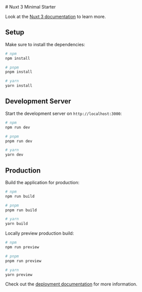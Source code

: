 <script setup lang="ts">
import Button from 'primevue/button'
import InputText from 'primevue/inputtext'
</script>

<template>
  <div>
    <div class="flex flex-column gap-2">
      <label for="username">Username</label>
      <InputText id="username" v-model="value" aria-describedby="username-help" />
      <small id="username-help">Enter your username to reset your password.</small>
    </div>
    <Button label="Login" link />
    <Button label="Sign In" />
  </div>
</template>
# Nuxt 3 Minimal Starter

Look at the [Nuxt 3 documentation](https://nuxt.com/docs/getting-started/introduction) to learn more.

## Setup

Make sure to install the dependencies:

```bash
# npm
npm install

# pnpm
pnpm install

# yarn
yarn install
```

## Development Server

Start the development server on `http://localhost:3000`:

```bash
# npm
npm run dev

# pnpm
pnpm run dev

# yarn
yarn dev
```

## Production

Build the application for production:

```bash
# npm
npm run build

# pnpm
pnpm run build

# yarn
yarn build
```

Locally preview production build:

```bash
# npm
npm run preview

# pnpm
pnpm run preview

# yarn
yarn preview
```

Check out the [deployment documentation](https://nuxt.com/docs/getting-started/deployment) for more information.
